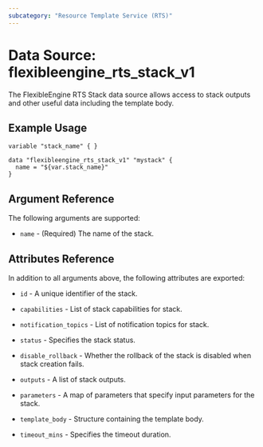```yaml
---
subcategory: "Resource Template Service (RTS)"
---
```


# Data Source: flexibleengine_rts_stack_v1

The FlexibleEngine RTS Stack data source allows access to stack outputs and other useful data including the template body.

## Example Usage

```hcl
variable "stack_name" { }

data "flexibleengine_rts_stack_v1" "mystack" {
  name = "${var.stack_name}"  
}
```

## Argument Reference

The following arguments are supported:

* `name` - (Required) The name of the stack.

## Attributes Reference

In addition to all arguments above, the following attributes are exported:

* `id` - A unique identifier of the stack.

* `capabilities` - List of stack capabilities for stack.

* `notification_topics` - List of notification topics for stack.

* `status` - Specifies the stack status.

* `disable_rollback` - Whether the rollback of the stack is disabled when stack creation fails.

* `outputs` - A list of stack outputs.

* `parameters` - A map of parameters that specify input parameters for the stack.

* `template_body` - Structure containing the template body.

* `timeout_mins` - Specifies the timeout duration.

